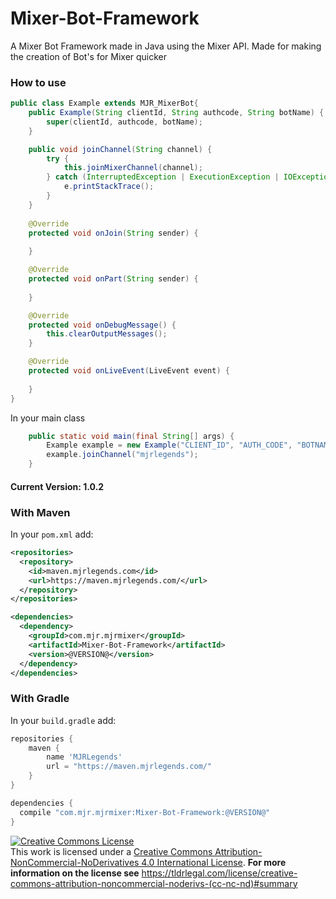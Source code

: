 # Mixer-Bot-Framework
A Mixer Bot Framework made in Java using the Mixer API. Made for making the creation of Bot's for Mixer quicker

### How to use
```java
public class Example extends MJR_MixerBot{
	public Example(String clientId, String authcode, String botName) {
		super(clientId, authcode, botName);
	}	

	public void joinChannel(String channel) {
		try {
			this.joinMixerChannel(channel);
		} catch (InterruptedException | ExecutionException | IOException e) {
			e.printStackTrace();
		}
	}
	
	@Override
	protected void onJoin(String sender) {
		
	}

	@Override
	protected void onPart(String sender) {
		
	}

	@Override
	protected void onDebugMessage() {
		this.clearOutputMessages();
	}

	@Override
	protected void onLiveEvent(LiveEvent event) {
		
	}
}
```
In your main class
```java
	public static void main(final String[] args) {
		Example example = new Example("CLIENT_ID", "AUTH_CODE", "BOTNAME");
		example.joinChannel("mjrlegends");
	}

```
#### Current Version: 1.0.2
### With Maven
In your `pom.xml` add:
```xml
<repositories>
  <repository>
    <id>maven.mjrlegends.com</id>
    <url>https://maven.mjrlegends.com/</url>
  </repository>
</repositories>

<dependencies>
  <dependency>
    <groupId>com.mjr.mjrmixer</groupId>
    <artifactId>Mixer-Bot-Framework</artifactId>
    <version>@VERSION@</version>
  </dependency>
</dependencies>
```
### With Gradle
In your `build.gradle` add: 
```groovy
repositories {
  	maven {
	    name 'MJRLegends'
	    url = "https://maven.mjrlegends.com/"
    }
}

dependencies {
  compile "com.mjr.mjrmixer:Mixer-Bot-Framework:@VERSION@"
}
```

<a rel="license" href="http://creativecommons.org/licenses/by-nc-nd/4.0/"><img alt="Creative Commons License" style="border-width:0" src="https://i.creativecommons.org/l/by-nc-nd/4.0/88x31.png" /></a><br />This work is licensed under a <a rel="license" href="http://creativecommons.org/licenses/by-nc-nd/4.0/">Creative Commons Attribution-NonCommercial-NoDerivatives 4.0 International License</a>. **For more information on the license see** https://tldrlegal.com/license/creative-commons-attribution-noncommercial-noderivs-(cc-nc-nd)#summary
